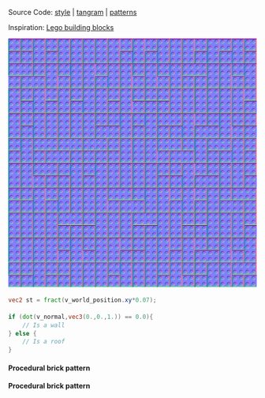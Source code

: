 Source Code: [style](https://github.com/patriciogonzalezvivo/tangram-sandbox/blob/gh-pages/styles/lego.yaml) | [tangram](https://github.com/tangrams/tangram) | [patterns](http://tangrams.github.io/ProceduralTextures/)

Inspiration: [Lego building blocks](http://cache.lego.com/r/www/r/city/-/media/franchises/lego%20city/panorama/img2600x2000_crosspromotion_gv.jpg)

[![floor normal-map](imgs/normal-0027.jpg)](imgs/normal-0027.jpg)

```glsl
vec2 st = fract(v_world_position.xy*0.07);

if (dot(v_normal,vec3(0.,0.,1.)) == 0.0){
    // Is a wall
} else {
    // Is a roof
}
```

<a href="code.html#shaders/brick.frag"><canvas class="canvas" data-fragment-url="shaders/brick.frag" width="200px" height="200px"></canvas></a>
#### Procedural brick pattern

<a href="code.html#shaders/lego.frag"><canvas class="canvas" data-fragment-url="shaders/lego.frag" width="200px" height="200px"></canvas></a>
#### Procedural brick pattern
